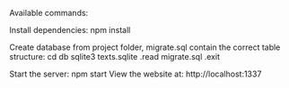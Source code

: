 Available commands:

Install dependencies:
npm install

Create database from project folder, migrate.sql contain the correct table structure:
cd db
sqlite3 texts.sqlite
.read migrate.sql
.exit

Start the server:
npm start
View the website at: http://localhost:1337
